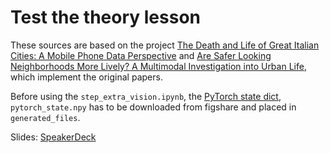 # Test the theory lesson

These sources are based on the project [The Death and Life of Great Italian Cities: A Mobile Phone Data Perspective](https://github.com/denadai2/jacobs_urban_planning) and [Are Safer Looking Neighborhoods More Lively? A Multimodal Investigation into Urban Life](https://github.com/denadai2/google_street_view_deep_neural), which implement the original papers.

Before using the `step_extra_vision.ipynb`, the [PyTorch state dict](https://doi.org/10.6084/m9.figshare.6131156), `pytorch_state.npy` has to be downloaded from figshare and placed in `generated_files`.

Slides: [SpeakerDeck](https://speakerdeck.com/denadai2/testing-an-urban-theory)